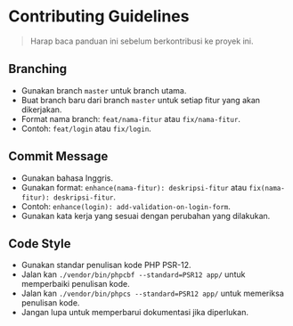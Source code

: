 # Contributing Guidelines
> Harap baca panduan ini sebelum berkontribusi ke proyek ini.

## Branching
- Gunakan branch `master` untuk branch utama.
- Buat branch baru dari branch `master` untuk setiap fitur yang akan dikerjakan.
- Format nama branch: `feat/nama-fitur` atau `fix/nama-fitur`.
- Contoh: `feat/login` atau `fix/login`.

## Commit Message
- Gunakan bahasa Inggris.
- Gunakan format: `enhance(nama-fitur): deskripsi-fitur` atau `fix(nama-fitur): deskripsi-fitur`.
- Contoh: `enhance(login): add-validation-on-login-form`.
- Gunakan kata kerja yang sesuai dengan perubahan yang dilakukan.

## Code Style
- Gunakan standar penulisan kode PHP PSR-12.
- Jalan kan `./vendor/bin/phpcbf --standard=PSR12 app/` untuk memperbaiki penulisan kode.
- Jalan kan `./vendor/bin/phpcs --standard=PSR12 app/` untuk memeriksa penulisan kode.
- Jangan lupa untuk memperbarui dokumentasi jika diperlukan.

